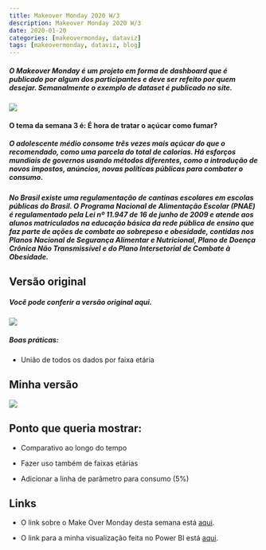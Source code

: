 ```yaml
---
title: Makeover Monday 2020 W/3
description: Makeover Monday 2020 W/3
date: 2020-01-20
categories: [makeovermonday, dataviz]
tags: [makeovermonday, dataviz, blog]
---
```

##### O Makeover Monday é um projeto em forma de dashboard que é publicado por algum dos participantes e deve ser refeito por quem desejar. Semanalmente o exemplo de dataset é publicado no site.



![](https://miro.medium.com/max/564/1*ky0LVFBRdo52I5dRFGUbiA.png)



#### O tema da semana 3 é: É hora de tratar o açúcar como fumar?

##### O adolescente médio consome três vezes mais açúcar do que o recomendado, como uma parcela do total de calorias. Há esforços mundiais de governos usando métodos diferentes, como a introdução de novos impostos, anúncios, novas políticas públicas para combater o consumo.

##### No Brasil existe uma regulamentação de cantinas escolares em escolas públicas do Brasil. O Programa Nacional de Alimentação Escolar (PNAE) é regulamentado pela Lei nº 11.947 de 16 de junho de 2009 e atende aos alunos matriculados na educação básica da rede pública de ensino que faz parte de ações de combate ao sobrepeso e obesidade, contidas nos Planos Nacional de Segurança Alimentar e Nutricional, Plano de Doença Crônica Não Transmissível e do Plano Intersetorial de Combate à Obesidade.

## Versão original



##### Você pode conferir a versão original aqui.



![](https://miro.medium.com/max/640/1*_1a7RDJlIdnWHip5D9tHaA.png)



##### Boas práticas:

- União de todos os dados por faixa etária



## Minha versão



![](https://miro.medium.com/max/970/1*aZny5jCxTcJJW_jaIxMvtg.png)



## Ponto que queria mostrar:

- Comparativo ao longo do tempo

- Fazer uso também de faixas etárias

- Adicionar a linha de parâmetro para consumo (5%)









## Links

- O link sobre o Make Over Monday desta semana está [aqui](https://data.world/makeovermonday/2020w3).

- O link para a minha visualização feita no Power BI está [aqui](https://app.powerbi.com/view?r=eyJrIjoiZjRkMjM1YzEtMjlkMC00ZDMyLWJkNDAtYTZjNmY3ZGQ5NmRiIiwidCI6ImRjYmYyYTFmLTk1MzItNGQ1Ni1hYzQxLTU2MTVlMzhlNTBiNyJ9).
